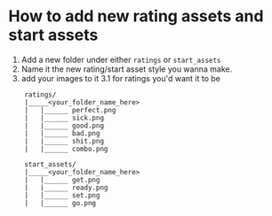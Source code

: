 # How to add new rating assets and start assets

1. Add a new folder under either `ratings` or `start_assets`
2. Name it the new rating/start asset style you wanna make.
3. add your images to it 
    3.1 for ratings you'd want it to be 
```
    ratings/
    |_____<your_folder_name_here>
    |   |______ perfect.png
    |   |______ sick.png
    |   |______ good.png
    |   |______ bad.png
    |   |______ shit.png
    |   |______ combo.png
    
    start_assets/
    |_____<your_folder_name_here>
    |   |______ get.png
    |   |______ ready.png
    |   |______ set.png
    |   |______ go.png
```